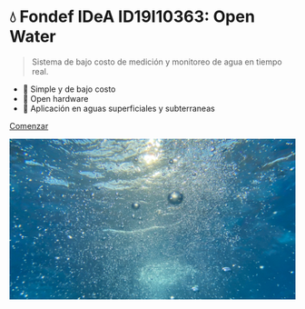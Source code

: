 <!-- _coverpage.md -->

# 💧 Fondef IDeA ID19I10363: Open Water

> Sistema de bajo costo de medición y monitoreo de agua en tiempo real.

- 🌱 Simple y de bajo costo
- 🔧 Open hardware
- 🌊 Aplicación en aguas superficiales y subterraneas

<!--[GitHub](https://github.com/docsifyjs/docsify/)-->
[Comenzar](#/README)

<!-- background image -->

![](images/cover_background_2.jpg)


